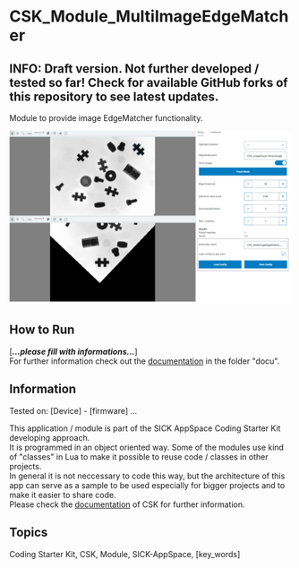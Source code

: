 # CSK_Module_MultiImageEdgeMatcher

## INFO: Draft version. Not further developed / tested so far! Check for available GitHub forks of this repository to see latest updates.

Module to provide image EdgeMatcher functionality.

![plot](./docu/media/UI_Screenshot.png)

## How to Run

[***...please fill with informations...***]  
For further information check out the [documentation](https://raw.githack.com/golluroSICKAG/CSK_Module_MultiImageEdgeMatcher/main/docu/CSK_Module_MultiImageEdgeMatcher.html) in the folder "docu".

## Information

Tested on:
[Device] - [firmware]
...

This application / module is part of the SICK AppSpace Coding Starter Kit developing approach.  
It is programmed in an object oriented way. Some of the modules use kind of "classes" in Lua to make it possible to reuse code / classes in other projects.  
In general it is not neccessary to code this way, but the architecture of this app can serve as a sample to be used especially for bigger projects and to make it easier to share code.  
Please check the [documentation](https://github.com/SICKAppSpaceCodingStarterKit/.github/blob/main/docu/SICKAppSpaceCodingStarterKit_Documentation.md) of CSK for further information.  

## Topics

Coding Starter Kit, CSK, Module, SICK-AppSpace, [key_words]
